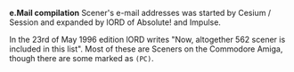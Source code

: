 **e.Mail compilation** Scener's e-mail addresses was started by Cesium / Session and expanded by lORD of Absolute! and Impulse. 

In the 23rd of May 1996 edition lORD writes "Now, altogether 562 scener is included in this list". Most of these are Sceners on the Commodore Amiga, though there are some marked as `(PC)`.